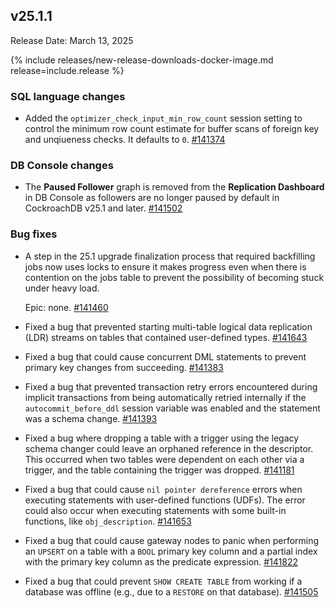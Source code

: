 ## v25.1.1

Release Date: March 13, 2025

{% include releases/new-release-downloads-docker-image.md release=include.release %}

<h3 id="v25-1-1-sql-language-changes">SQL language changes</h3>

- Added the `optimizer_check_input_min_row_count` session setting to control the minimum row count estimate for buffer scans of foreign key and unqiueness checks. It defaults to `0`.
 [#141374][#141374]

<h3 id="v25-1-1-db-console-changes">DB Console changes</h3>

- The **Paused Follower** graph is removed from the **Replication Dashboard** in DB Console as followers are no longer paused by default in CockroachDB v25.1 and later.
 [#141502][#141502]

<h3 id="v25-1-1-bug-fixes">Bug fixes</h3>

- A step in the 25.1 upgrade finalization process that required backfilling jobs now uses locks to ensure it makes progress even when there is contention on the jobs table to prevent the possibility of becoming stuck under heavy load.
  
  Epic: none. [#141460][#141460]
- Fixed a bug that prevented starting multi-table logical data replication (LDR) streams on tables that contained user-defined types.
 [#141643][#141643]
- Fixed a bug that could cause concurrent DML statements to prevent primary key changes from succeeding.
 [#141383][#141383]
- Fixed a bug that prevented transaction retry errors encountered during implicit transactions from being automatically retried internally if the `autocommit_before_ddl` session variable was enabled and the statement was a schema change.
 [#141393][#141393]
- Fixed a bug where dropping a table with a trigger using the legacy schema changer could leave an orphaned reference in the descriptor. This occurred when two tables were dependent on each other via a trigger, and the table containing the trigger was dropped.
 [#141181][#141181]
- Fixed a bug that could cause `nil pointer dereference` errors when executing statements with user-defined functions (UDFs). The error could also occur when executing statements with some built-in functions, like `obj_description`.
 [#141653][#141653]
- Fixed a bug that could cause gateway nodes to panic when performing an `UPSERT` on a table with a `BOOL` primary key column and a partial index with the primary key column as the predicate expression.
 [#141822][#141822]
- Fixed a bug that could prevent `SHOW CREATE TABLE` from working if a database was offline (e.g., due to a `RESTORE` on that database).
 [#141505][#141505]


[#141181]: https://github.com/cockroachdb/cockroach/pull/141181
[#141653]: https://github.com/cockroachdb/cockroach/pull/141653
[#141822]: https://github.com/cockroachdb/cockroach/pull/141822
[#141505]: https://github.com/cockroachdb/cockroach/pull/141505
[#141460]: https://github.com/cockroachdb/cockroach/pull/141460
[#141643]: https://github.com/cockroachdb/cockroach/pull/141643
[#141393]: https://github.com/cockroachdb/cockroach/pull/141393
[#141374]: https://github.com/cockroachdb/cockroach/pull/141374
[#141502]: https://github.com/cockroachdb/cockroach/pull/141502
[#141383]: https://github.com/cockroachdb/cockroach/pull/141383
